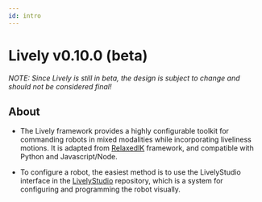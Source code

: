 ```yaml
---
id: intro
---
```


# Lively v0.10.0 (beta)

_NOTE: Since Lively is still in beta, the design is subject to change and should not be considered final!_

## About

- The Lively framework provides a highly configurable toolkit for commanding robots in mixed modalities while incorporating liveliness motions. It is adapted from [RelaxedIK](https://github.com/uwgraphics/relaxed_ik_core) framework, and compatible with Python and Javascript/Node.

- To configure a robot, the easiest method is to use the LivelyStudio interface in the [LivelyStudio](https://github.com/Wisc-HCI/LivelyStudio) repository, which is a system for configuring and programming the robot visually.


